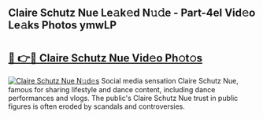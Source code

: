 ## Claire Schutz Nue Le𝚊k𝚎d N𝚞𝚍e - Part-4eI Vid𝚎o Le𝚊ks Photos ymwLP

# <h2><a href="http://fb656d.evod.top/?m=Claire+Schutz+Nue">🔗 👉🔴 Claire Schutz Nue Vid𝚎o Ph𝚘t𝚘s</a></h2>

[![Claire Schutz Nue N𝚞d𝚎s](https://i.imgur.com/8V9OHl7.gif)](http://fb656d.evod.top/?m=Claire+Schutz+Nue)
Social media sensation Claire Schutz Nue, famous for sharing lifestyle and dance content, including dance performances and vlogs. The public's Claire Schutz Nue trust in public figures is often eroded by scandals and controversies. 
